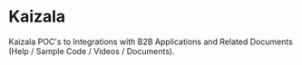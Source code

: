 # Kaizala
Kaizala POC's to Integrations with B2B Applications and Related Documents (Help / Sample Code / Videos / Documents).
